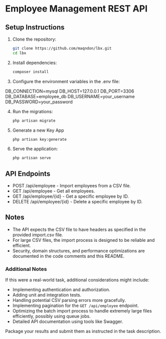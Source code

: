 # Employee Management REST API

## Setup Instructions

1. Clone the repository:
    ```bash
    git clone https://github.com/maqndon/lbx.git
    cd lbx
    ```

2. Install dependencies:
    ```bash
    composer install
    ```

3. Configure the environment variables in the .env file:

DB_CONNECTION=mysql
DB_HOST=127.0.0.1
DB_PORT=3306
DB_DATABASE=employee_db
DB_USERNAME=your_username
DB_PASSWORD=your_password

4. Run the migrations:
    ```bash
    php artisan migrate
    ```
5. Generate a new Key App
    ```bash
    php artisan key:generate
    ```
6. Serve the application:
    ```bash
    php artisan serve
    ```

## API Endpoints
- POST /api/employee - Import employees from a CSV file.
- GET /api/employee - Get all employees.
- GET /api/employee/{id} - Get a specific employee by ID.
- DELETE /api/employee/{id} - Delete a specific employee by ID.

## Notes
- The API expects the CSV file to have headers as specified in the provided import.csv file.
- For large CSV files, the import process is designed to be reliable and efficient.
- Security, domain structures, and performance optimizations are documented in the code comments and this README.


### Additional Notes
If this were a real-world task, additional considerations might include:
- Implementing authentication and authorization.
- Adding unit and integration tests.
- Handling potential CSV parsing errors more gracefully.
- Implementing pagination for the `GET /api/employee` endpoint.
- Optimizing the batch import process to handle extremely large files efficiently, possibly using queue jobs.
- Detailed API documentation using tools like Swagger.

Package your results and submit them as instructed in the task description.
